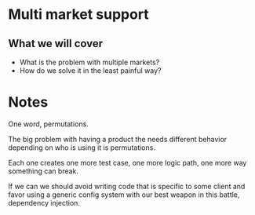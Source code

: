 # Multi market support

## What we will cover

- What is the problem with multiple markets?
- How do we solve it in the least painful way?

# Notes

One word, permutations.

The big problem with having a product the needs different behavior depending on who is using it is permutations.

Each one creates one more test case, one more logic path, one more way something can break.

If we can we should avoid writing code that is specific to some client and favor using a generic config system with
our best weapon in this battle, dependency injection.
